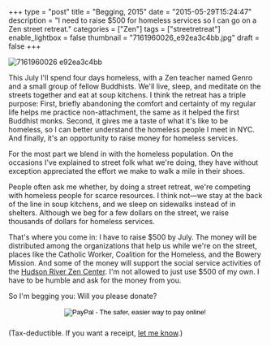 +++
type = "post"
title = "Begging, 2015"
date = "2015-05-29T15:24:47"
description = "I need to raise $500 for homeless services so I can go on a Zen street retreat."
categories = ["Zen"]
tags = ["streetretreat"]
enable_lightbox = false
thumbnail = "7161960026_e92ea3c4bb.jpg"
draft = false
+++

<p><img style="display:block; margin-left:auto; margin-right:auto;" src="7161960026_e92ea3c4bb.jpg" alt="7161960026 e92ea3c4bb" title="7161960026_e92ea3c4bb.jpg" border="0"   /></p>
<p>This July I'll spend four days homeless, with a Zen teacher named Genro and a small group of fellow Buddhists. We'll live, sleep, and meditate on the streets together and eat at soup kitchens. I think the retreat has a triple purpose: First, briefly abandoning the comfort and certainty of my regular life helps me practice non-attachment, the same as it helped the first Buddhist monks. Second, it gives me a taste of what it's like to be homeless, so I can better understand the homeless people I meet in NYC. And finally, it's an opportunity to raise money for homeless services.</p>
<p>For the most part we blend in with the homeless population. On the occasions I've explained to street folk what we're doing, they have without exception appreciated the effort we make to walk a mile in their shoes.</p>
<p>People often ask me whether, by doing a street retreat, we're competing with homeless people for scarce resources. I think not&mdash;we stay at the back of the line in soup kitchens, and we sleep on sidewalks instead of in shelters. Although we beg for a few dollars on the street, we raise thousands of dollars for homeless services.</p>
<p>That's where you come in: I have to raise $500 by July. The money will be distributed among the organizations that help us while we're on the street, places like the Catholic Worker, Coalition for the Homeless, and the Bowery Mission. And some of the money will support the social service activities of the <a href="http://hudsonriverzencenter.org/">Hudson River Zen Center</a>. I'm not allowed to just use $500 of my own. I have to be humble and ask for the money from you.</p>
<p>So I'm begging you: Will you please donate?</p>
<div style="text-align:center">
<form action="https://www.paypal.com/cgi-bin/webscr" method="post" target="_top" style="display: inline-block; margin-left: auto; margin-right: auto; margin-bottom: 10px">
<input type="hidden" name="cmd" value="_s-xclick">
<input type="hidden" name="hosted_button_id" value="73E4KKFX8C2A8">
<input type="image" src="https://www.paypalobjects.com/en_US/i/btn/btn_donate_LG.gif" border="0" name="submit" alt="PayPal - The safer, easier way to pay online!">
<img alt="" border="0" src="https://www.paypalobjects.com/en_US/i/scr/pixel.gif" width="1" height="1">
</form>
</div>

<p>(Tax-deductible. If you want a receipt, <a href="mailto:jesse@emptysquare.net">let me know</a>.)</p>
    